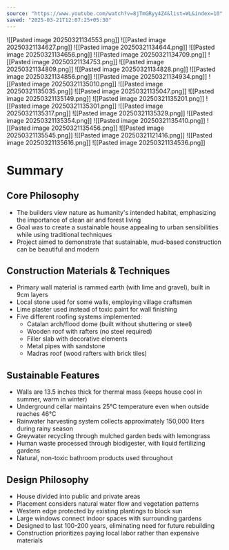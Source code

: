 ```yaml
---
source: "https://www.youtube.com/watch?v=8jTmGRyy4Z4&list=WL&index=10"
saved: "2025-03-21T12:07:25+05:30"
---
```

![[Pasted image 20250321134553.png]]
![[Pasted image 20250321134627.png]]
![[Pasted image 20250321134644.png]]
![[Pasted image 20250321134656.png]]
![[Pasted image 20250321134709.png]]
![[Pasted image 20250321134753.png]]
![[Pasted image 20250321134809.png]]
![[Pasted image 20250321134828.png]]
![[Pasted image 20250321134856.png]]
![[Pasted image 20250321134934.png]]
![[Pasted image 20250321135010.png]]
![[Pasted image 20250321135035.png]]
![[Pasted image 20250321135047.png]]
![[Pasted image 20250321135149.png]]
![[Pasted image 20250321135201.png]]
![[Pasted image 20250321135301.png]]
![[Pasted image 20250321135317.png]]
![[Pasted image 20250321135329.png]]
![[Pasted image 20250321135354.png]]
![[Pasted image 20250321135410.png]]
![[Pasted image 20250321135456.png]]
![[Pasted image 20250321135545.png]]
![[Pasted image 20250321121416.png]]
![[Pasted image 20250321135616.png]]
![[Pasted image 20250321134536.png]]
# Summary
## Core Philosophy

- The builders view nature as humanity's intended habitat, emphasizing the importance of clean air and forest living
- Goal was to create a sustainable house appealing to urban sensibilities while using traditional techniques
- Project aimed to demonstrate that sustainable, mud-based construction can be beautiful and modern

## Construction Materials & Techniques

- Primary wall material is rammed earth (with lime and gravel), built in 9cm layers
- Local stone used for some walls, employing village craftsmen
- Lime plaster used instead of toxic paint for wall finishing
- Five different roofing systems implemented:
    - Catalan arch/flood dome (built without shuttering or steel)
    - Wooden roof with rafters (no steel required)
    - Filler slab with decorative elements
    - Metal pipes with sandstone
    - Madras roof (wood rafters with brick tiles)

## Sustainable Features

- Walls are 13.5 inches thick for thermal mass (keeps house cool in summer, warm in winter)
- Underground cellar maintains 25°C temperature even when outside reaches 46°C
- Rainwater harvesting system collects approximately 150,000 liters during rainy season
- Greywater recycling through mulched garden beds with lemongrass
- Human waste processed through biodigester, with liquid fertilizing gardens
- Natural, non-toxic bathroom products used throughout

## Design Philosophy

- House divided into public and private areas
- Placement considers natural water flow and vegetation patterns
- Western edge protected by existing plantings to block sun
- Large windows connect indoor spaces with surrounding gardens
- Designed to last 100-200 years, eliminating need for future rebuilding
- Construction prioritizes paying local labor rather than expensive materials